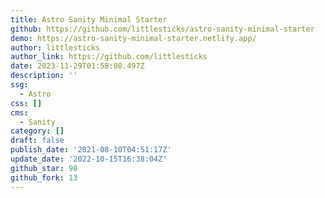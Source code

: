 ```yaml
---
title: Astro Sanity Minimal Starter
github: https://github.com/littlesticks/astro-sanity-minimal-starter
demo: https://astro-sanity-minimal-starter.netlify.app/
author: littlesticks
author_link: https://github.com/littlesticks
date: 2023-11-29T01:58:08.497Z
description: ''
ssg:
  - Astro
css: []
cms:
  - Sanity
category: []
draft: false
publish_date: '2021-08-10T04:51:17Z'
update_date: '2022-10-15T16:38:04Z'
github_star: 98
github_fork: 13
---
```

